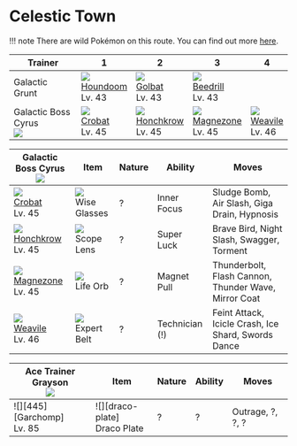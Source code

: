# Celestic Town

!!! note
    There are wild Pokémon on this route. You can find out more [here](../../wild_pokemon/celestic_town/).


Trainer                           | 1                                   | 2                                   | 3                                   | 4
---                               | ---                                 | ---                                 | ---                                 | ---
Galactic Grunt                    | ![][229]<br> [Houndoom]<br> Lv. 43  | ![][042]<br> [Golbat]<br> Lv. 43    | ![][015]<br> [Beedrill]<br> Lv. 43
Galactic Boss Cyrus<br>![][cyrus] | ![][169]<br> [Crobat]<br> Lv. 45    | ![][430]<br> [Honchkrow]<br> Lv. 45 | ![][462]<br> [Magnezone]<br> Lv. 45 | ![][461]<br> [Weavile]<br> Lv. 46

Galactic Boss Cyrus<br>![][cyrus]   | Item                               | Nature | Ability        | Moves
---                                 | ---                                |    --- | ---            | ---
![][169]<br> [Crobat]<br> Lv. 45    | ![][wise-glasses]<br> Wise Glasses |      ? | Inner Focus    | Sludge Bomb, Air Slash, Giga Drain, Hypnosis
![][430]<br> [Honchkrow]<br> Lv. 45 | ![][scope-lens]<br> Scope Lens     |      ? | Super Luck     | Brave Bird, Night Slash, Swagger, Torment
![][462]<br> [Magnezone]<br> Lv. 45 | ![][life-orb]<br> Life Orb         |      ? | Magnet Pull    | Thunderbolt, Flash Cannon, Thunder Wave, Mirror Coat
![][461]<br> [Weavile]<br> Lv. 46   | ![][expert-belt]<br> Expert Belt   |      ? | Technician (!) | Feint Attack, Icicle Crash, Ice Shard, Swords Dance



Ace Trainer Grayson<br>![][cyrus]   | Item                               | Nature | Ability  | Moves
---                                 | ---                                |    --- | ---      | ---
![][445]<br> [Garchomp]<br> Lv. 85  | ![][draco-plate]<br> Draco Plate   |      ? | ?        | Outrage, ?, ?, ?

[Beedrill]: ../../pokemon_changes/015/
[Golbat]: ../../pokemon_changes/042/
[Crobat]: ../../pokemon_changes/169/
[Houndoom]: ../../pokemon_changes/229/
[Honchkrow]: ../../pokemon_changes/430/
[Weavile]: ../../pokemon_changes/461/
[Magnezone]: ../../pokemon_changes/462/
[expert-belt]: ../img/items/expert-belt.png
[life-orb]: ../img/items/life-orb.png
[scope-lens]: ../img/items/scope-lens.png
[wise-glasses]: ../img/items/wise-glasses.png
[015]: ../img/pokemon/015.png
[042]: ../img/pokemon/042.png
[169]: ../img/pokemon/169.png
[229]: ../img/pokemon/229.png
[430]: ../img/pokemon/430.png
[461]: ../img/pokemon/461.png
[462]: ../img/pokemon/462.png
[cyrus]: ../img/trainer/cyrus.png
